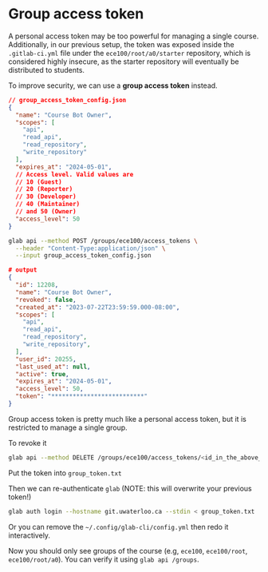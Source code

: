 # Group access token

A personal access token may be too powerful for managing a single course.
Additionally, in our previous setup, the token was exposed inside the
`.gitlab-ci.yml` file under the `ece100/root/a0/starter` repository, which is
considered highly insecure, as the starter repository will eventually be
distributed to students.

To improve security, we can use a **group access token** instead.

```json
// group_access_token_config.json
{
  "name": "Course Bot Owner",
  "scopes": [
    "api",
    "read_api",
    "read_repository",
    "write_repository"
  ],
  "expires_at": "2024-05-01",
  // Access level. Valid values are
  // 10 (Guest)
  // 20 (Reporter)
  // 30 (Developer)
  // 40 (Maintainer)
  // and 50 (Owner)
  "access_level": 50
}
```

```bash
glab api --method POST /groups/ece100/access_tokens \
  --header "Content-Type:application/json" \
  --input group_access_token_config.json
```

```json
# output
{
  "id": 12208,
  "name": "Course Bot Owner",
  "revoked": false,
  "created_at": "2023-07-22T23:59:59.000-08:00",
  "scopes": [
    "api",
    "read_api",
    "read_repository",
    "write_repository",
  ],
  "user_id": 20255,
  "last_used_at": null,
  "active": true,
  "expires_at": "2024-05-01",
  "access_level": 50,
  "token": "**************************"
}
```

Group access token is pretty much like a personal access token, but it is
restricted to manage a single group.

To revoke it

```bash
glab api --method DELETE /groups/ece100/access_tokens/<id_in_the_above_output>
```

Put the token into `group_token.txt`

Then we can re-authenticate `glab` (NOTE: this will overwrite your previous
token!)

```bash
glab auth login --hostname git.uwaterloo.ca --stdin < group_token.txt
```

Or you can remove the `~/.config/glab-cli/config.yml` then redo it
interactively.

Now you should only see groups of the course (e.g, `ece100`, `ece100/root`,
`ece100/root/a0`). You can verify it using `glab api /groups`.
